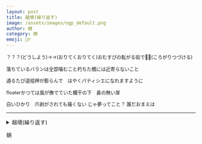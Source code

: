 ```yaml
---
layout: post
title: 越境(繰り返す)
image: /assets/images/ogp_default.png
author: 蛸
category: 蛸
emoji: 🧝‍♂️
---
```

<style>
@media (max-width: 480px) {
    .tanka-area {
        font-size: 85%;
    }
}

@media (max-width: 380px) {
    .tanka-area {
        font-size: 75%;
    }
}
</style>

<div class="tanka-area  tanka-area--small tanka-area--xsmall" style="font-size: 90%"><div class="tanka">
<p>？？？(どうしよう)→→(おりてくおりてく)おむすびの転がる街で🔄🔄(ころがりつづける)</p>
<p>落ちているバランは全部噛むこと朽ちた橋には近寄らないこと</p>
<p>通るたび道祖神が膨らんで　はやくパティシエになれますように</p>
<p>floaterかつては風が撫でていた欄干の下　鼻の無い屖</p>
<p>白いひかり　爪剥がされても痛くない じゃ夢ってこと？&emsp14;誰だおまえは</p></div></div>

---

<details><summary>越境(繰り返す)</summary>
？？？(どうしよう)→→(おりてくおりてく)おむすびの転がる街で🔄🔄(ころがりつづける)<br />
落ちているバランは全部噛むこと朽ちた橋には近寄らないこと<br />
通るたび道祖神が膨らんで　はやくパティシエになれますように<br />
floaterかつては風が撫でていた欄干の下　鼻の無い屖<br />
白いひかり　爪剥がされても痛くない じゃ夢ってこと？&emsp14;誰だおまえは<br />
<br />
</details>

蛸
